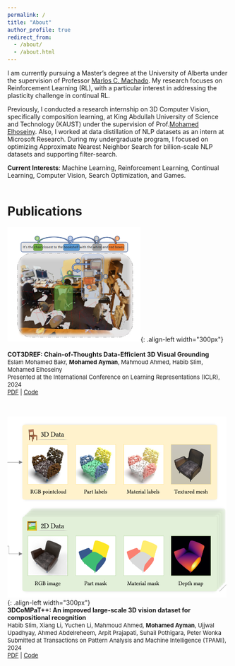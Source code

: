 ```yaml
---
permalink: /
title: "About"
author_profile: true
redirect_from: 
  - /about/
  - /about.html
---
```


I am currently pursuing a Master’s degree at the University of Alberta under the supervision of Professor [Marlos C. Machado](https://webdocs.cs.ualberta.ca/~machado/). My research focuses on Reinforcement Learning (RL), with a particular interest in addressing the plasticity challenge in continual RL.

Previously, I conducted a research internship on 3D Computer Vision, specifically composition learning, at King Abdullah University of Science and Technology (KAUST) under the supervision of Prof.[Mohamed Elhoseiny](https://cemse.kaust.edu.sa/people/person/mohamed-elhoseiny). Also, I worked at data distillation of NLP datasets as an intern at Microsoft Research. During my undergraduate program, I focused on optimizing Approximate Nearest Neighbor Search for billion-scale NLP datasets and supporting filter-search.

**Current Interests**: Machine Learning, Reinforcement Learning, Continual Learning, Computer Vision, Search Optimization, and Games.  
<br>

Publications
======

![Paper Image](../images/paper_1.png){: .align-left width="300px"}
<br><br>
**COT3DREF: Chain-of-Thoughts Data-Efficient 3D Visual Grounding**  
<span style="font-size:small;">Eslam Mohamed Bakr, **Mohamed Ayman**, Mahmoud Ahmed, Habib Slim, Mohamed Elhoseiny</span>
<br>
<span style="font-size:small;">Presented at the International Conference on Learning Representations (ICLR), 2024</span>
<br>
<span style="font-size:small;">[PDF](https://arxiv.org/pdf/2310.06214) | [Code](https://github.com/eslambakr/CoT3D_VG)</span>


<br><br>
![Paper Image](../images/paper_2.png){: .align-left width="300px"}
<br>
**3DCoMPaT++: An improved large-scale 3D vision dataset for compositional recognition**  
<span style="font-size:small;style=text-align: right">Habib Slim, Xiang Li, Yuchen Li, Mahmoud Ahmed, **Mohamed Ayman**, Ujjwal Upadhyay,
Ahmed Abdelreheem, Arpit Prajapati, Suhail Pothigara, Peter Wonka</span>
<br>
<span style="font-size:small;style=text-align: right">Submitted at Transactions on Pattern Analysis and Machine Intelligence (TPAMI), 2024</span>
<br>
<span style="font-size:small;style=text-align: right">[PDF](https://arxiv.org/pdf/2310.18511) | [Code](https://arxiv.org/pdf/2310.18511)</span>


